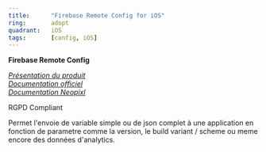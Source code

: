 ```yaml
---
title:      "Firebase Remote Config for iOS"
ring:       adopt
quadrant:   iOS
tags:       [config, iOS]
---
```


<p><b>Firebase Remote Config</b></p>
<em>
<a href="https://firebase.google.com/products/remote-config">Présentation du produit</a> </br>
<a href="https://firebase.google.com/docs/remote-config/get-started?hl=fr&platform=ios">Documentation officiel</a> </br>
<a href="https://neopixl.atlassian.net/wiki/spaces/DEVCENTER/pages/496238643/Firebase+remote+config">Documentation Neopixl</a> 
</em>
<p>RGPD Compliant</p>
<p> Permet l'envoie de variable simple ou de json complet à une application en fonction de parametre comme la version, le build variant / scheme ou meme encore des données d'analytics.</p>
